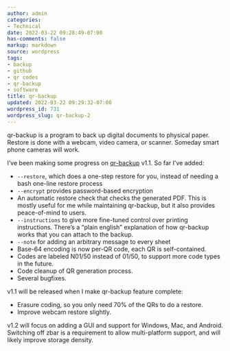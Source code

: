 ```yaml
---
author: admin
categories:
- Technical
date: 2022-03-22 09:28:49-07:00
has-comments: false
markup: markdown
source: wordpress
tags:
- backup
- github
- qr codes
- qr-backup
- software
title: qr-backup
updated: 2022-03-22 09:29:32-07:00
wordpress_id: 731
wordpress_slug: qr-backup-2
---
```

qr-backup is a program to back up digital documents to physical paper. Restore is done with a webcam, video camera, or scanner. Someday smart phone cameras will work.

I’ve been making some progress on [qr-backup](https://github.com/za3k/qr-backup) v1.1. So far I’ve added:

-   `--restore`, which does a one-step restore for you, instead of needing a bash one-line restore process
-   `--encrypt` provides password-based encryption
-   An automatic restore check that checks the generated PDF. This is mostly useful for me while maintaining qr-backup, but it also provides peace-of-mind to users.
-   `--instructions` to give more fine-tuned control over printing instructions. There’s a “plain english” explanation of how qr-backup works that you can attach to the backup.
-   `--note` for adding an arbitrary message to every sheet
-   Base-64 encoding is now per-QR code, each QR is self-contained.
-   Codes are labeled N01/50 instead of 01/50, to support more code types in the future.
-   Code cleanup of QR generation process.
-   Several bugfixes.

v1.1 will be released when I make qr-backup feature complete:

-   Erasure coding, so you only need 70% of the QRs to do a restore.
-   Improve webcam restore slightly.

v1.2 will focus on adding a GUI and support for Windows, Mac, and Android. Switching off zbar is a requirement to allow multi-platform support, and will likely improve storage density.
